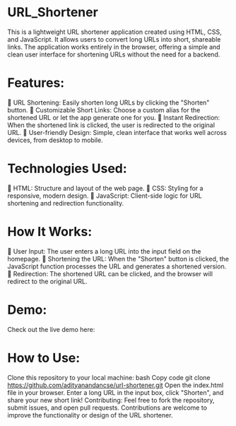# URL_Shortener
This is a lightweight URL shortener application created using HTML, CSS, and JavaScript. It allows users to convert long URLs into short, shareable links. The application works entirely in the browser, offering a simple and clean user interface for shortening URLs without the need for a backend.

# Features:
 🔸 URL Shortening: Easily shorten long URLs by clicking the "Shorten" button.
 🔸 Customizable Short Links: Choose a custom alias for the shortened URL or let the app generate one for you.
 🔸 Instant Redirection: When the shortened link is clicked, the user is redirected to the original URL.
 🔸 User-friendly Design: Simple, clean interface that works well across devices, from desktop to mobile.
# Technologies Used:
 🔸 HTML: Structure and layout of the web page.
 🔸 CSS: Styling for a responsive, modern design.
 🔸 JavaScript: Client-side logic for URL shortening and redirection functionality.
# How It Works:
 🔸 User Input: The user enters a long URL into the input field on the homepage.
 🔸 Shortening the URL: When the "Shorten" button is clicked, the JavaScript function processes the URL and generates a shortened version.
 🔸 Redirection: The shortened URL can be clicked, and the browser will redirect to the original URL.
# Demo:
Check out the live demo here: 

# How to Use:
Clone this repository to your local machine:
bash
Copy code
git clone https://github.com/adityanandancse/url-shortener.git
Open the index.html file in your browser.
Enter a long URL in the input box, click "Shorten", and share your new short link!
Contributing:
Feel free to fork the repository, submit issues, and open pull requests. Contributions are welcome to improve the functionality or design of the URL shortener.
